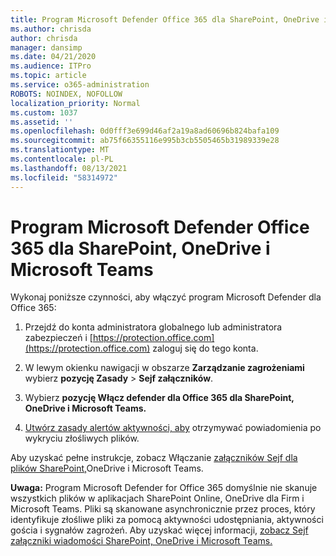 ```yaml
---
title: Program Microsoft Defender Office 365 dla SharePoint, OneDrive i Microsoft Teams
ms.author: chrisda
author: chrisda
manager: dansimp
ms.date: 04/21/2020
ms.audience: ITPro
ms.topic: article
ms.service: o365-administration
ROBOTS: NOINDEX, NOFOLLOW
localization_priority: Normal
ms.custom: 1037
ms.assetid: ''
ms.openlocfilehash: 0d0fff3e699d46af2a19a8ad60696b824bafa109
ms.sourcegitcommit: ab75f66355116e995b3cb5505465b31989339e28
ms.translationtype: MT
ms.contentlocale: pl-PL
ms.lasthandoff: 08/13/2021
ms.locfileid: "58314972"
---
```

# <a name="microsoft-defender-for-office-365-for-sharepoint-onedrive-and-microsoft-teams"></a>Program Microsoft Defender Office 365 dla SharePoint, OneDrive i Microsoft Teams

Wykonaj poniższe czynności, aby włączyć program Microsoft Defender dla Office 365:

1. Przejdź do konta administratora globalnego lub administratora zabezpieczeń i [https://protection.office.com](https://protection.office.com) zaloguj się do tego konta.

2. W lewym okienku nawigacji w obszarze **Zarządzanie zagrożeniami** wybierz **pozycję Zasady** \> **Sejf załączników**.

3. Wybierz **pozycję Włącz defender dla Office 365 dla SharePoint, OneDrive i Microsoft Teams.**

4. [Utwórz zasady alertów aktywności, aby](https://docs.microsoft.com/microsoft-365/compliance/create-activity-alerts) otrzymywać powiadomienia po wykryciu złośliwych plików.

Aby uzyskać pełne instrukcje, zobacz Włączanie [załączników Sejf dla plików SharePoint,](https://docs.microsoft.com/microsoft-365/security/office-365-security/turn-on-atp-for-spo-odb-and-teams)OneDrive i Microsoft Teams.

**Uwaga:** Program Microsoft Defender for Office 365 domyślnie nie skanuje wszystkich plików w aplikacjach SharePoint Online, OneDrive dla Firm i Microsoft Teams. Pliki są skanowane asynchronicznie przez proces, który identyfikuje złośliwe pliki za pomocą aktywności udostępniania, aktywności gościa i sygnałów zagrożeń. Aby uzyskać więcej informacji, [zobacz Sejf załączniki wiadomości SharePoint, OneDrive i Microsoft Teams.](https://docs.microsoft.com/microsoft-365/security/office-365-security/atp-for-spo-odb-and-teams)
